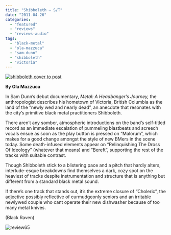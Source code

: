 ```yaml
---
title: "Shibboleth – S/T"
date: "2011-04-26"
categories: 
  - "featured"
  - "reviews"
  - "reviews-audio"
tags: 
  - "black-metal"
  - "ola-mazzuca"
  - "sam-dunn"
  - "shibboleth"
  - "victoria"
---
```


[![](http://www.hellbound.ca/wp-content/uploads/2011/04/shibboleth-cover-to-post.jpg "shibboleth cover to post")](http://www.hellbound.ca/wp-content/uploads/2011/04/shibboleth-cover-to-post.jpg)

**By Ola Mazzuca**

In Sam Dunn’s debut documentary, _Metal: A Headbanger’s Journey,_ the anthropologist describes his hometown of Victoria, British Columbia as the land of the “newly wed and nearly dead”, an anecdote that resonates with the city’s primitive black metal practitioners Shibboleth.

There aren’t any somber, atmospheric introductions on the band’s self-titled record as an immediate escalation of pummeling blastbeats and screech vocals ensue as soon as the play button is pressed on “Malorum”, which makes for a good change amongst the style of new BMers in the scene today. Some death-infused elements appear on “Relinquishing The Dross Of Ideology” (whatever that means) and “Bereft”, supporting the rest of the tracks with suitable contrast.

Though Shibboleth stick to a blistering pace and a pitch that hardly alters, interlude-esque breakdowns find themselves a dark, cozy spot on the heaviest of tracks despite instrumentation and structure that is anything but different from a standard black metal sound.

If there’s one track that stands out, it’s the extreme closure of “Choleric”, the adjective possibly reflective of curmudgeonly seniors and an irritable newlywed couple who cant operate their new dishwasher because of too many metal knives.

(Black Raven)

![](http://www.hellbound.ca/wp-content/uploads/2009/08/review65.png "review65")
